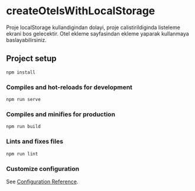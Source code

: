 # createOtelsWithLocalStorage

Proje localStorage kullandigindan dolayi, proje calistirildiginda listeleme ekrani bos gelecektir. Otel ekleme sayfasindan ekleme yaparak kullanmaya baslayabilirsiniz.


## Project setup
```
npm install
```

### Compiles and hot-reloads for development
```
npm run serve
```

### Compiles and minifies for production
```
npm run build
```

### Lints and fixes files
```
npm run lint
```


### Customize configuration
See [Configuration Reference](https://cli.vuejs.org/config/).
